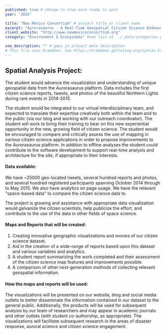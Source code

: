 ```yaml
---
published: true # change to true once ready to post
year: '2015'

title: "New Mexico Consortium" # project title or client name
excerpt: "Aurorasaurus - A Real-Time Geospatial Citizen Science Endeavor" # shows on project list page
client_website: "http://www.newmexicoconsortium.org"
category: "Environment & Ecosystems" #see list at `./_data/categories.yml`

seo_description: "" # goes in project meta description
# This file uses Kramdown. See https://kramdown.gettalong.org/syntax.html for syntax
---
```


## Spatial Analysis Project:
The student would advance the visualization and understanding of unique geospatial data from the Aurorasaurus platform. Data includes the first citizen science reports, tweets, and photos of the beautiful Northern Lights during rare events in 2014-2015.

The student would be integrated to our virtual interdisciplinary team, and expected to translate their expertise creatively both within the team and to the public (via our blog and working with our outreach coordinator). The student will work to bring their training to bear on this new experiential opportunity in the new, growing field of citizen science. The student would be encouraged to compare and critically assess the use of mapping in various citizen science applications in order to propose improvements to the Aurorasaurus platform. In addition to offline analyses the student could contribute to the software development to support real-time analysis and architecture for the site, if appropriate to their interests.

#### Data available:
We have ~25000 geo-located tweets, several hundred reports and photos, and several hundred registered participants spanning October 2014 through to May 2015. We also have analytics on page usage. We have the relevant "space-based data" to compare the citizen science data to.

The project is growing and assistance with appropriate data visualization would galvanize the citizen scientists, help publicize the effort, and contribute to the use of the data in other fields of space science.

#### Maps and Reports that will be created:
1. Creating innovative geographic visualizations and movies of our citizen science dataset.
2. Aid in the creation of a wide-range of reports based upon this dataset and various variables and analytics.
3. A student report summarizing the work completed and their assessment of the citizen science map features and improvements possible.
4. A comparison of other next-generation methods of collecting relevant geospatial information.

#### How the maps and reports will be used:
The visualizations will be presented on our website, blog and social media outlets to better disseminate the information contained in our dataset to the general public. Additionally, the products will be used for subsequent analysis by our team of researchers and may appear in academic journals and other outlets (with student co-authorship, as appropriate). The visualizations will facilitate subsequent research in the areas of disaster response, auroral science and citizen science engagement.
